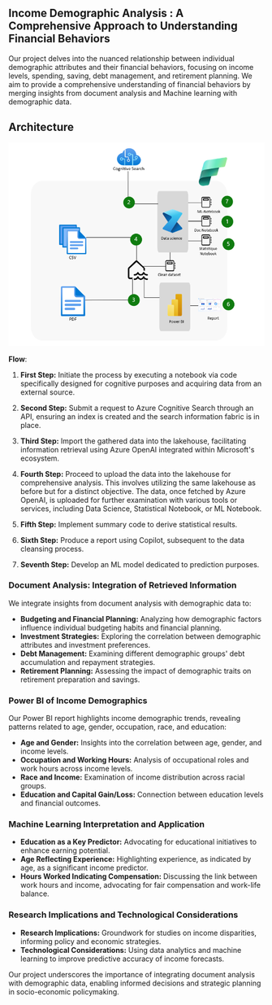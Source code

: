 
## Income Demographic Analysis : A Comprehensive Approach to Understanding Financial Behaviors

Our project delves into the nuanced relationship between individual demographic attributes and their financial behaviors, focusing on income levels, spending, saving, debt management, and retirement planning. We aim to provide a comprehensive understanding of financial behaviors by merging insights from document analysis and Machine learning with demographic data.

## Architecture
![Power BI Report Summary](https://github.com/PascalBurume/Economic-Horizons-Unveiling-Income-Patterns-through-Machine-Learning/raw/main/ArchitectureHTG.png)

**Flow**:
1. **First Step:** Initiate the process by executing a notebook via code specifically designed for cognitive purposes and acquiring data from an external source.

2. **Second Step:** Submit a request to Azure Cognitive Search through an API, ensuring an index is created and the search information fabric is in place.

3. **Third Step:** Import the gathered data into the lakehouse, facilitating information retrieval using Azure OpenAI integrated within Microsoft's ecosystem.

4. **Fourth Step:** Proceed to upload the data into the lakehouse for comprehensive analysis. This involves utilizing the same lakehouse as before but for a distinct objective. The data, once fetched by Azure OpenAI, is uploaded for further examination with various tools or services, including Data Science, Statistical Notebook, or ML Notebook.

5. **Fifth Step:** Implement summary code to derive statistical results.

6. **Sixth Step:** Produce a report using Copilot, subsequent to the data cleansing process.

7. **Seventh Step:** Develop an ML model dedicated to prediction purposes.


### Document Analysis: Integration of Retrieved Information

We integrate insights from document analysis with demographic data to:

- **Budgeting and Financial Planning:** Analyzing how demographic factors influence individual budgeting habits and financial planning.
- **Investment Strategies:** Exploring the correlation between demographic attributes and investment preferences.
- **Debt Management:** Examining different demographic groups' debt accumulation and repayment strategies.
- **Retirement Planning:** Assessing the impact of demographic traits on retirement preparation and savings.

### Power BI of Income Demographics

Our Power BI report highlights income demographic trends, revealing patterns related to age, gender, occupation, race, and education:

- **Age and Gender:** Insights into the correlation between age, gender, and income levels.
- **Occupation and Working Hours:** Analysis of occupational roles and work hours across income levels.
- **Race and Income:** Examination of income distribution across racial groups.
- **Education and Capital Gain/Loss:** Connection between education levels and financial outcomes.


### Machine Learning Interpretation and Application

- **Education as a Key Predictor:** Advocating for educational initiatives to enhance earning potential.
- **Age Reflecting Experience:** Highlighting experience, as indicated by age, as a significant income predictor.
- **Hours Worked Indicating Compensation:** Discussing the link between work hours and income, advocating for fair compensation and work-life balance.

### Research Implications and Technological Considerations

- **Research Implications:** Groundwork for studies on income disparities, informing policy and economic strategies.
- **Technological Considerations:** Using data analytics and machine learning to improve predictive accuracy of income forecasts.

Our project underscores the importance of integrating document analysis with demographic data, enabling informed decisions and strategic planning in socio-economic policymaking.
